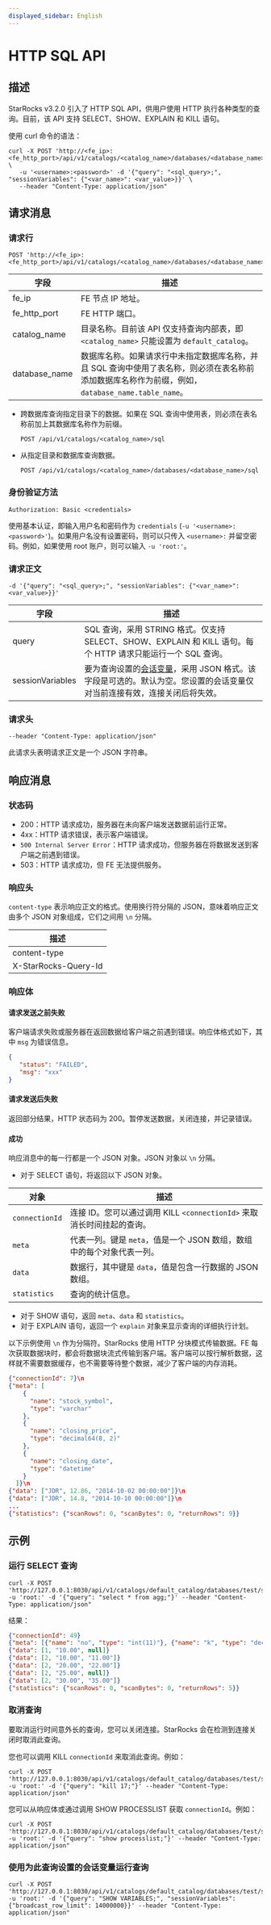 ```yaml
---
displayed_sidebar: English
---
```


# HTTP SQL API

## 描述

StarRocks v3.2.0 引入了 HTTP SQL API，供用户使用 HTTP 执行各种类型的查询。目前，该 API 支持 SELECT、SHOW、EXPLAIN 和 KILL 语句。

使用 curl 命令的语法：

```shell
curl -X POST 'http://<fe_ip>:<fe_http_port>/api/v1/catalogs/<catalog_name>/databases/<database_name>/sql' \
   -u '<username>:<password>' -d '{"query": "<sql_query>;", "sessionVariables": {"<var_name>": <var_value>}}' \
   --header "Content-Type: application/json"
```

## 请求消息

### 请求行

```shell
POST 'http://<fe_ip>:<fe_http_port>/api/v1/catalogs/<catalog_name>/databases/<database_name>/sql'
```

|字段|描述|
|---|---|
|fe_ip|FE 节点 IP 地址。|
|fe_http_port|FE HTTP 端口。|
|catalog_name|目录名称。目前该 API 仅支持查询内部表，即 `<catalog_name>` 只能设置为 `default_catalog`。|
|database_name|数据库名称。如果请求行中未指定数据库名称，并且 SQL 查询中使用了表名称，则必须在表名称前添加数据库名称作为前缀，例如，`database_name.table_name`。|

- 跨数据库查询指定目录下的数据。如果在 SQL 查询中使用表，则必须在表名称前加上其数据库名称作为前缀。

  ```shell
  POST /api/v1/catalogs/<catalog_name>/sql
  ```

- 从指定目录和数据库查询数据。

  ```shell
  POST /api/v1/catalogs/<catalog_name>/databases/<database_name>/sql
  ```

### 身份验证方法

```shell
Authorization: Basic <credentials>
```

使用基本认证，即输入用户名和密码作为 `credentials` (`-u '<username>:<password>'`)。如果用户名没有设置密码，则可以只传入 `<username>:` 并留空密码。例如，如果使用 root 账户，则可以输入 `-u 'root:'`。

### 请求正文

```shell
-d '{"query": "<sql_query>;", "sessionVariables": {"<var_name>": <var_value>}}'
```

|字段|描述|
|---|---|
|query|SQL 查询，采用 STRING 格式。仅支持 SELECT、SHOW、EXPLAIN 和 KILL 语句。每个 HTTP 请求只能运行一个 SQL 查询。|
|sessionVariables|要为查询设置的[会话变量](../System_variable.md)，采用 JSON 格式。该字段是可选的。默认为空。您设置的会话变量仅对当前连接有效，连接关闭后将失效。|

### 请求头

```shell
--header "Content-Type: application/json"
```

此请求头表明请求正文是一个 JSON 字符串。

## 响应消息

### 状态码

- 200：HTTP 请求成功，服务器在未向客户端发送数据前运行正常。
- 4xx：HTTP 请求错误，表示客户端错误。
- `500 Internal Server Error`：HTTP 请求成功，但服务器在将数据发送到客户端之前遇到错误。
- 503：HTTP 请求成功，但 FE 无法提供服务。

### 响应头

`content-type` 表示响应正文的格式。使用换行符分隔的 JSON，意味着响应正文由多个 JSON 对象组成，它们之间用 `\n` 分隔。

|描述|
|---|
|content-type|格式为换行符分隔的 JSON，默认为“application/x-ndjson; charset=UTF-8”。|
|X-StarRocks-Query-Id|查询 ID。|

### 响应体

#### 请求发送之前失败

客户端请求失败或服务器在返回数据给客户端之前遇到错误。响应体格式如下，其中 `msg` 为错误信息。

```json
{
   "status": "FAILED",
   "msg": "xxx"
}
```

#### 请求发送后失败

返回部分结果，HTTP 状态码为 200。暂停发送数据，关闭连接，并记录错误。

#### 成功

响应消息中的每一行都是一个 JSON 对象。JSON 对象以 `\n` 分隔。

- 对于 SELECT 语句，将返回以下 JSON 对象。

|对象|描述|
|---|---|
|`connectionId`|连接 ID。您可以通过调用 KILL `<connectionId>` 来取消长时间挂起的查询。|
|`meta`|代表一列。键是 `meta`，值是一个 JSON 数组，数组中的每个对象代表一列。|
|`data`|数据行，其中键是 `data`，值是包含一行数据的 JSON 数组。|
|`statistics`|查询的统计信息。|

- 对于 SHOW 语句，返回 `meta`、`data` 和 `statistics`。
- 对于 EXPLAIN 语句，返回一个 `explain` 对象来显示查询的详细执行计划。

以下示例使用 `\n` 作为分隔符。StarRocks 使用 HTTP 分块模式传输数据。FE 每次获取数据块时，都会将数据块流式传输到客户端。客户端可以按行解析数据，这样就不需要数据缓存，也不需要等待整个数据，减少了客户端的内存消耗。

```json
{"connectionId": 7}\n
{"meta": [
    {
      "name": "stock_symbol",
      "type": "varchar"
    },
    {
      "name": "closing_price",
      "type": "decimal64(8, 2)"
    },
    {
      "name": "closing_date",
      "type": "datetime"
    }
  ]}\n
{"data": ["JDR", 12.86, "2014-10-02 00:00:00"]}\n
{"data": ["JDR", 14.8, "2014-10-10 00:00:00"]}\n
...
{"statistics": {"scanRows": 0, "scanBytes": 0, "returnRows": 9}}
```

## 示例

### 运行 SELECT 查询

```shell
curl -X POST 'http://127.0.0.1:8030/api/v1/catalogs/default_catalog/databases/test/sql' -u 'root:' -d '{"query": "select * from agg;"}' --header "Content-Type: application/json"
```

结果：

```json
{"connectionId": 49}
{"meta": [{"name": "no", "type": "int(11)"}, {"name": "k", "type": "decimal64(10, 2)"}, {"name": "v", "type": "decimal64(10, 2)"}]}
{"data": [1, "10.00", null]}
{"data": [2, "10.00", "11.00"]}
{"data": [2, "20.00", "22.00"]}
{"data": [2, "25.00", null]}
{"data": [2, "30.00", "35.00"]}
{"statistics": {"scanRows": 0, "scanBytes": 0, "returnRows": 5}}
```

### 取消查询

要取消运行时间意外长的查询，您可以关闭连接。StarRocks 会在检测到连接关闭时取消此查询。

您也可以调用 KILL `connectionId` 来取消此查询。例如：

```shell
curl -X POST 'http://127.0.0.1:8030/api/v1/catalogs/default_catalog/databases/test/sql' -u 'root:' -d '{"query": "kill 17;"}' --header "Content-Type: application/json"
```

您可以从响应体或通过调用 SHOW PROCESSLIST 获取 `connectionId`。例如：

```shell
curl -X POST 'http://127.0.0.1:8030/api/v1/catalogs/default_catalog/databases/test/sql' -u 'root:' -d '{"query": "show processlist;"}' --header "Content-Type: application/json"
```

### 使用为此查询设置的会话变量运行查询

```shell
curl -X POST 'http://127.0.0.1:8030/api/v1/catalogs/default_catalog/databases/test/sql' -u 'root:' -d '{"query": "SHOW VARIABLES;", "sessionVariables": {"broadcast_row_limit": 14000000}}' --header "Content-Type: application/json"
```